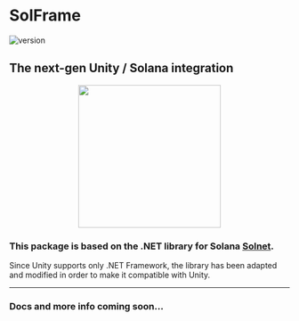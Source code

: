 # SolFrame

![version](https://img.shields.io/badge/Solnet-6.0.11-purple)

## The next-gen Unity / Solana integration

<p align="center">
  <img src="https://user-images.githubusercontent.com/31132987/167898862-9a3f5398-a0b9-4f72-9b42-3e6e4587a05e.png" width=256>
</p>

### This package is based on the .NET library for Solana [Solnet](https://github.com/bmresearch/Solnet).
Since Unity supports only .NET Framework, the library has been adapted and modified in order to make it compatible with Unity.

-----------------------

### Docs and more info coming soon...
